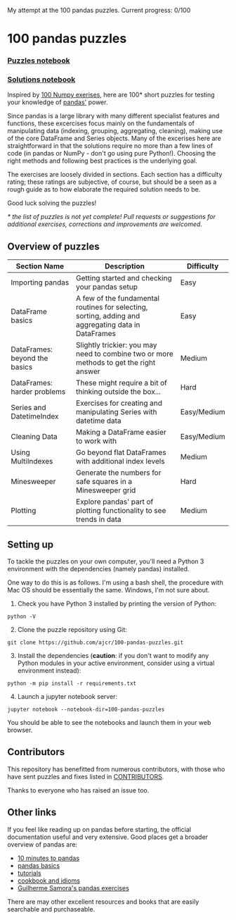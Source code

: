 My attempt at the 100 pandas puzzles. Current progress: 0/100

# 100 pandas puzzles

### [Puzzles notebook](https://github.com/ajcr/100-pandas-puzzles/blob/master/100-pandas-puzzles.ipynb)
### [Solutions notebook](https://github.com/ajcr/100-pandas-puzzles/blob/master/100-pandas-puzzles-with-solutions.ipynb)

Inspired by [100 Numpy exerises](https://github.com/rougier/numpy-100), here are 100* short puzzles for testing your knowledge of [pandas'](http://pandas.pydata.org/) power.

Since pandas is a large library with many different specialist features and functions, these excercises focus mainly on the fundamentals of manipulating data (indexing, grouping, aggregating, cleaning), making use of the core DataFrame and Series objects. Many of the excerises here are straightforward in that the solutions require no more than a few lines of code (in pandas or NumPy - don't go using pure Python!). Choosing the right methods and following best practices is the underlying goal.

The exercises are loosely divided in sections. Each section has a difficulty rating; these ratings are subjective, of course, but should be a seen as a rough guide as to how elaborate the required solution needs to be.

Good luck solving the puzzles!

*\* the list of puzzles is not yet complete! Pull requests or suggestions for additional exercises, corrections and improvements are welcomed.*

## Overview of puzzles

| Section Name  | Description |  Difficulty |
| ------------- | ------------- | ------------- |
| Importing pandas  | Getting started and checking your pandas setup  | Easy |
| DataFrame basics  | A few of the fundamental routines for selecting, sorting, adding and aggregating data in DataFrames  | Easy  |
| DataFrames: beyond the basics  | Slightly trickier: you may need to combine two or more methods to get the right answer  | Medium |
| DataFrames: harder problems  | These might require a bit of thinking outside the box...  | Hard |
| Series and DatetimeIndex  | Exercises for creating and manipulating Series with datetime data  | Easy/Medium |
| Cleaning Data  | Making a DataFrame easier to work with  | Easy/Medium |
| Using MultiIndexes  | Go beyond flat DataFrames with additional index levels  | Medium |
| Minesweeper | Generate the numbers for safe squares in a Minesweeper grid | Hard |
| Plotting | Explore pandas' part of plotting functionality to see trends in data | Medium |

## Setting up

To tackle the puzzles on your own computer, you'll need a Python 3 environment with the dependencies (namely pandas) installed.

One way to do this is as follows. I'm using a bash shell, the procedure with Mac OS should be essentially the same. Windows, I'm not sure about.

1. Check you have Python 3 installed by printing the version of Python:
```
python -V
```

2. Clone the puzzle repository using Git:

```
git clone https://github.com/ajcr/100-pandas-puzzles.git
```

3. Install the dependencies (**caution**: if you don't want to modify any Python modules in your active environment, consider using a virtual environment instead):

```
python -m pip install -r requirements.txt
```

4. Launch a jupyter notebook server:

```
jupyter notebook --notebook-dir=100-pandas-puzzles
```

You should be able to see the notebooks and launch them in your web browser.

## Contributors

This repository has benefitted from numerous contributors, with those who have sent puzzles and fixes listed in [CONTRIBUTORS](https://github.com/ajcr/100-pandas-puzzles/blob/master/CONTRIBUTORS.md).

Thanks to everyone who has raised an issue too.

## Other links

If you feel like reading up on pandas before starting, the official documentation useful and very extensive. Good places get a broader overview of pandas are:

- [10 minutes to pandas](http://pandas.pydata.org/pandas-docs/version/0.17.0/10min.html)
- [pandas basics](http://pandas.pydata.org/pandas-docs/version/0.17.0/basics.html)
- [tutorials](http://pandas.pydata.org/pandas-docs/stable/tutorials.html)
- [cookbook and idioms](http://pandas.pydata.org/pandas-docs/version/0.17.0/cookbook.html#cookbook)
- [Guilherme Samora's pandas exercises](https://github.com/guipsamora/pandas_exercises)

There are may other excellent resources and books that are easily searchable and purchaseable.
